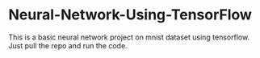 # Neural-Network-Using-TensorFlow
This is a basic neural network project on mnist dataset using tensorflow.
Just pull the repo and run the code.
